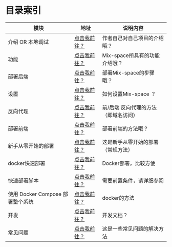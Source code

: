 
# 目录索引

| 模块                             | 地址                                                         | 说明内容                             |
| -------------------------------- | ------------------------------------------------------------ | ------------------------------------ |
| 介绍 OR 本地调试                 | [点击我前往？](/guide/introduce_or_dev)                             | 作者自己对自己项目的介绍哦？             |
| 功能                             | [点击我前往？](/guide/feature)                               | Mix-space所具有的功能介绍哦？        |
| 部署后端                         | [点击我前往？](/guide/deploy)                                | 部署Mix-space的步骤哦？              |
| 设置                             | [点击我前往？](/guide/setting)                               | 如何设置Mix-space ？                 |
| 反向代理                         | [点击我前往？](/guide/reverse-proxy)                         | 前/后端 反向代理的方法（即域名访问） |
| 部署前端                         | [点击我前往？](/guide/web)                                   | 部署前端的方法哦？                   |
| 新手从零开始的部署               | [点击我前往？](/guide/0_to_install_mx-space)                 | 这是新手从零开始的部署（常规方法）   |
| docker快速部署                   | [点击我前往？](/guide/deploy#从零开始的部署过程)             | Docker部署，比较方便                 |
| 快速部署脚本                     | [点击我前往？](/guide/deploy#快速部署服务)                   | 需要前置条件，请详细参阅             |
| 使用 Docker Compose 部署整个系统 | [点击我前往？](/guide/deploy#使用-docker-compose-部署整个系统) | docker的方法                         |
| 开发| [点击我前往？](/dev) | 开发文档？                    |
| 常见问题 | [点击我前往？](/guide/q_a) | 这是一些常见问题的解决方法 |

